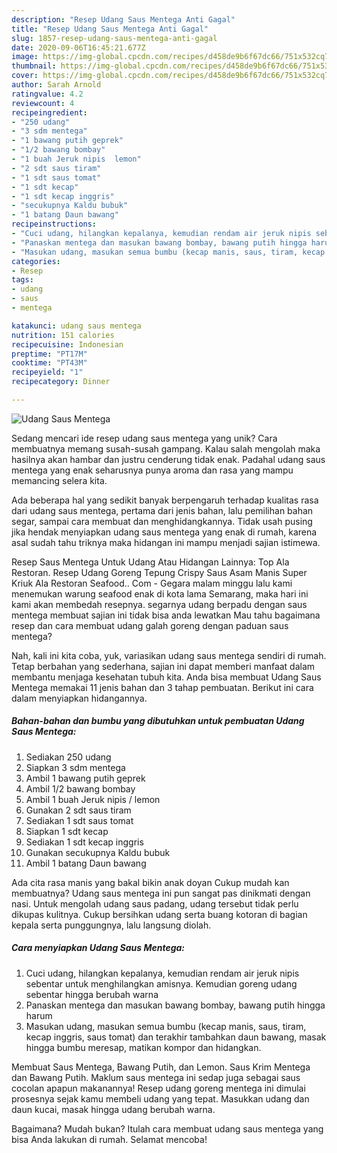 ```yaml
---
description: "Resep Udang Saus Mentega Anti Gagal"
title: "Resep Udang Saus Mentega Anti Gagal"
slug: 1857-resep-udang-saus-mentega-anti-gagal
date: 2020-09-06T16:45:21.677Z
image: https://img-global.cpcdn.com/recipes/d458de9b6f67dc66/751x532cq70/udang-saus-mentega-foto-resep-utama.jpg
thumbnail: https://img-global.cpcdn.com/recipes/d458de9b6f67dc66/751x532cq70/udang-saus-mentega-foto-resep-utama.jpg
cover: https://img-global.cpcdn.com/recipes/d458de9b6f67dc66/751x532cq70/udang-saus-mentega-foto-resep-utama.jpg
author: Sarah Arnold
ratingvalue: 4.2
reviewcount: 4
recipeingredient:
- "250 udang"
- "3 sdm mentega"
- "1 bawang putih geprek"
- "1/2 bawang bombay"
- "1 buah Jeruk nipis  lemon"
- "2 sdt saus tiram"
- "1 sdt saus tomat"
- "1 sdt kecap"
- "1 sdt kecap inggris"
- "secukupnya Kaldu bubuk"
- "1 batang Daun bawang"
recipeinstructions:
- "Cuci udang, hilangkan kepalanya, kemudian rendam air jeruk nipis sebentar untuk menghilangkan amisnya. Kemudian goreng udang sebentar hingga berubah warna"
- "Panaskan mentega dan masukan bawang bombay, bawang putih hingga harum"
- "Masukan udang, masukan semua bumbu (kecap manis, saus, tiram, kecap inggris, saus tomat) dan terakhir tambahkan daun bawang, masak hingga bumbu meresap, matikan kompor dan hidangkan."
categories:
- Resep
tags:
- udang
- saus
- mentega

katakunci: udang saus mentega 
nutrition: 151 calories
recipecuisine: Indonesian
preptime: "PT17M"
cooktime: "PT43M"
recipeyield: "1"
recipecategory: Dinner

---
```



![Udang Saus Mentega](https://img-global.cpcdn.com/recipes/d458de9b6f67dc66/751x532cq70/udang-saus-mentega-foto-resep-utama.jpg)

Sedang mencari ide resep udang saus mentega yang unik? Cara membuatnya memang susah-susah gampang. Kalau salah mengolah maka hasilnya akan hambar dan justru cenderung tidak enak. Padahal udang saus mentega yang enak seharusnya punya aroma dan rasa yang mampu memancing selera kita.

Ada beberapa hal yang sedikit banyak berpengaruh terhadap kualitas rasa dari udang saus mentega, pertama dari jenis bahan, lalu pemilihan bahan segar, sampai cara membuat dan menghidangkannya. Tidak usah pusing jika hendak menyiapkan udang saus mentega yang enak di rumah, karena asal sudah tahu triknya maka hidangan ini mampu menjadi sajian istimewa.

Resep Saus Mentega Untuk Udang Atau Hidangan Lainnya: Top Ala Restoran. Resep Udang Goreng Tepung Crispy Saus Asam Manis Super Kriuk Ala Restoran Seafood.. Com - Gegara malam minggu lalu kami menemukan warung seafood enak di kota lama Semarang, maka hari ini kami akan membedah resepnya. segarnya udang berpadu dengan saus mentega membuat sajian ini tidak bisa anda lewatkan Mau tahu bagaimana resep dan cara membuat udang galah goreng dengan paduan saus mentega?


Nah, kali ini kita coba, yuk, variasikan udang saus mentega sendiri di rumah. Tetap berbahan yang sederhana, sajian ini dapat memberi manfaat dalam membantu menjaga kesehatan tubuh kita. Anda bisa membuat Udang Saus Mentega memakai 11 jenis bahan dan 3 tahap pembuatan. Berikut ini cara dalam menyiapkan hidangannya.

<!--inarticleads1-->

##### Bahan-bahan dan bumbu yang dibutuhkan untuk pembuatan Udang Saus Mentega:

1. Sediakan 250 udang
1. Siapkan 3 sdm mentega
1. Ambil 1 bawang putih geprek
1. Ambil 1/2 bawang bombay
1. Ambil 1 buah Jeruk nipis / lemon
1. Gunakan 2 sdt saus tiram
1. Sediakan 1 sdt saus tomat
1. Siapkan 1 sdt kecap
1. Sediakan 1 sdt kecap inggris
1. Gunakan secukupnya Kaldu bubuk
1. Ambil 1 batang Daun bawang


Ada cita rasa manis yang bakal bikin anak doyan Cukup mudah kan membuatnya? Udang saus mentega ini pun sangat pas dinikmati dengan nasi. Untuk mengolah udang saus padang, udang tersebut tidak perlu dikupas kulitnya. Cukup bersihkan udang serta buang kotoran di bagian kepala serta punggungnya, lalu langsung diolah. 

<!--inarticleads2-->

##### Cara menyiapkan Udang Saus Mentega:

1. Cuci udang, hilangkan kepalanya, kemudian rendam air jeruk nipis sebentar untuk menghilangkan amisnya. Kemudian goreng udang sebentar hingga berubah warna
1. Panaskan mentega dan masukan bawang bombay, bawang putih hingga harum
1. Masukan udang, masukan semua bumbu (kecap manis, saus, tiram, kecap inggris, saus tomat) dan terakhir tambahkan daun bawang, masak hingga bumbu meresap, matikan kompor dan hidangkan.


Membuat Saus Mentega, Bawang Putih, dan Lemon. Saus Krim Mentega dan Bawang Putih. Maklum saus mentega ini sedap juga sebagai saus cocolan apapun makanannya! Resep udang goreng mentega ini dimulai prosesnya sejak kamu membeli udang yang tepat. Masukkan udang dan daun kucai, masak hingga udang berubah warna. 

Bagaimana? Mudah bukan? Itulah cara membuat udang saus mentega yang bisa Anda lakukan di rumah. Selamat mencoba!
